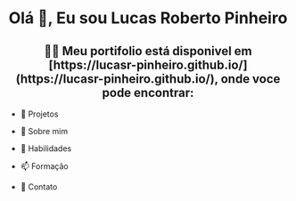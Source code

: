<h1 align="center">Olá 👋, Eu sou Lucas Roberto Pinheiro</h1>


<h2 align="center">👨‍💻 Meu portifolio está disponivel em [https://lucasr-pinheiro.github.io/](https://lucasr-pinheiro.github.io/), onde voce pode encontrar:</h2>


- 🔭 Projetos

- 🌱 Sobre mim

- 💬 Habilidades

- 📫 Formação

- 📄 Contato
